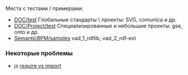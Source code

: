 Места с тестами / примерами:

- [DOC/test](https://github.com/bpmbpm/doc/tree/main/test)  Глобальные стандарты \ проекты: SVG, comunica и др.
- [DOC/Project/test](https://github.com/bpmbpm/doc/tree/main/Project/test) Специализированные и небольшие проекты: gse, onto и др.
- [SemanticBPM/samples](https://github.com/bpmbpm/SemanticBPM/tree/main/samples) vad_1_rdflib, vad_2_rdf-ext

### Некоторые проблемы
- js [require vs import](https://github.com/bpmbpm/doc/blob/main/test/rdf-ext/Error1.md)
